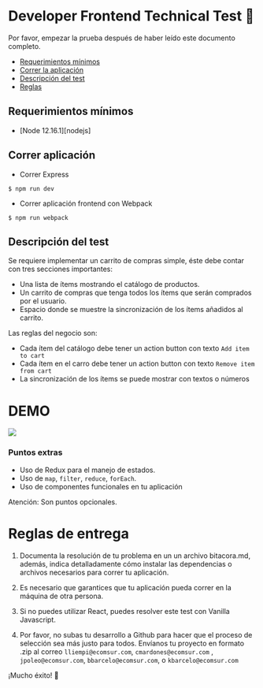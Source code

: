 # Developer Frontend Technical Test :mag_right:

Por favor, empezar la prueba después de haber leído este documento completo.

- [Requerimientos mínimos](#requerimientos-mínimos)
- [Correr la aplicación](#correr-aplicación)
- [Descripción del test](#descripción-del-test)
- [Reglas](#reglas-de-entrega)

## Requerimientos mínimos

- [Node 12.16.1][nodejs]

## Correr aplicación

- Correr Express

```shell
$ npm run dev
```

- Correr aplicación frontend con Webpack

```shell
$ npm run webpack
```

## Descripción del test

Se requiere implementar un carrito de compras simple, éste debe contar con tres secciones importantes:

- Una lista de ítems mostrando el catálogo de productos.
- Un carrito de compras que tenga todos los ítems que serán comprados por el usuario.
- Espacio donde se muestre la sincronización de los ítems añadidos al carrito. 

Las reglas del negocio son:

- Cada ítem del catálogo debe tener un action button con texto `Add item to cart`
- Cada ítem en el carro debe tener un action button con texto `Remove item from cart`
- La sincronización de los ítems se puede mostrar con textos o números 

# DEMO

![](ecomsur-test.gif)

### Puntos extras

- Uso de Redux para el manejo de estados.
- Uso de `map`, `filter`, `reduce`, `forEach`.
- Uso de componentes funcionales en tu aplicación

Atención: Son puntos opcionales.


# Reglas de entrega

1. Documenta la resolución de tu problema en un un archivo bitacora.md, además,
indica detalladamente cómo instalar las dependencias o archivos necesarios para correr
tu aplicación.

2. Es necesario que garantices que tu aplicación pueda correr en la máquina de otra persona.

3. Si no puedes utilizar React, puedes resolver este test con Vanilla Javascript.

4. Por favor, no subas tu desarrollo a Github para hacer que el proceso de selección
sea más justo para todos. Envíanos tu proyecto en formato .zip al correo `lliempi@ecomsur.com`, `cmardones@ecomsur.com` , `jpoleo@ecomsur.com`, `bbarcelo@ecomsur.com`, o `kbarcelo@ecomsur.com`


¡Mucho éxito! :muscle:
